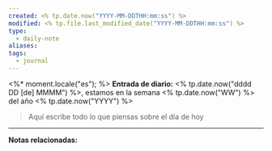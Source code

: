 ```yaml
---
created: <% tp.date.now("YYYY-MM-DDTHH:mm:ss") %>
modified: <% tp.file.last_modified_date("YYYY-MM-DDTHH:mm:ss") %>
type:
  - daily-note
aliases: 
tags:
  - journal
---
```

 <%* moment.locale("es"); %>
 **Entrada de diario:** 
<% tp.date.now("dddd DD [de] MMMM") %>, estamos en la semana <% tp.date.now("WW") %> del año <% tp.date.now("YYYY") %>

> Aquí escribe todo lo que piensas sobre el día de hoy


----
**Notas relacionadas:**